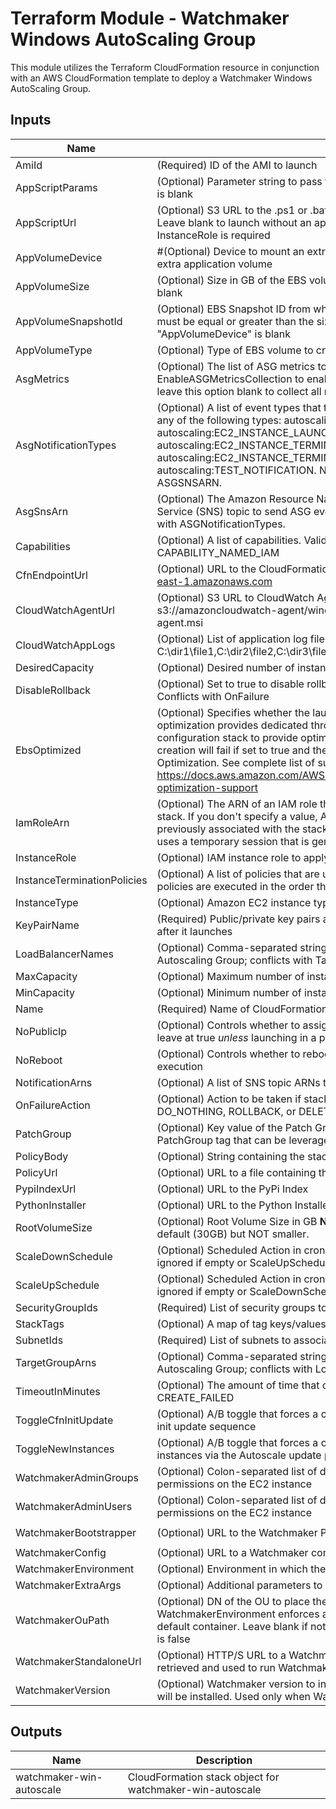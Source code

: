 # Terraform Module - Watchmaker Windows AutoScaling Group

This module utilizes the Terraform CloudFormation resource in conjunction
with an AWS CloudFormation template to deploy a Watchmaker Windows AutoScaling Group.

## Inputs

| Name | Description | Type | Default | Required |
|------|-------------|:----:|:-----:|:-----:|
| AmiId | (Required) ID of the AMI to launch | string | n/a | yes |
| AppScriptParams | (Optional) Parameter string to pass to the application script. Ignored if AppScriptUrl is blank | string | `""` | no |
| AppScriptUrl | (Optional) S3 URL to the .ps1 or .bat application script in an S3 bucket (s3://). Leave blank to launch without an application script. If specified, an appropriate InstanceRole is required | string | `"null"` | no |
| AppVolumeDevice | #(Optional) Device to mount an extra EBS volume. Leave blank to launch without an extra application volume | string | `"null"` | no |
| AppVolumeSize | (Optional) Size in GB of the EBS volume to create. Ignored if AppVolumeDevice is blank | string | `"1"` | no |
| AppVolumeSnapshotId | (Optional) EBS Snapshot ID from which to create the AppVolume. "AppVolumeSize" must be equal or greater than the size of the snapshot. Ignored if "AppVolumeDevice" is blank | string | `"null"` | no |
| AppVolumeType | (Optional) Type of EBS volume to create. Ignored if AppVolumeDevice is blank | string | `"gp2"` | no |
| AsgMetrics | (Optional) The list of ASG metrics to collect. Must define EnableASGMetricsCollection to enable. Define MetricsCollectionGranularity and leave this option blank to collect all metrics | list(string) | `<list>` | no |
| AsgNotificationTypes | (Optional) A list of event types that trigger a notification. Event types can include any of the following types: autoscaling:EC2_INSTANCE_LAUNCH, autoscaling:EC2_INSTANCE_LAUNCH_ERROR, autoscaling:EC2_INSTANCE_TERMINATE, autoscaling:EC2_INSTANCE_TERMINATE_ERROR, and autoscaling:TEST_NOTIFICATION. NOTE: Must be defined in conjunction with ASGSNSARN. | list(string) | `<list>` | no |
| AsgSnsArn | (Optional) The Amazon Resource Name (ARN) of the Amazon Simple Notification Service (SNS) topic to send ASG events to. NOTE: Must be defined in conjunction with ASGNotificationTypes. | string | `"null"` | no |
| Capabilities | (Optional) A list of capabilities. Valid values: CAPABILITY_IAM or CAPABILITY_NAMED_IAM | list(string) | `<list>` | no |
| CfnEndpointUrl | (Optional) URL to the CloudFormation Endpoint. e.g. https://cloudformation.us-east-1.amazonaws.com | string | `"https://cloudformation.us-east-1.amazonaws.com"` | no |
| CloudWatchAgentUrl | (Optional) S3 URL to CloudWatch Agent installer. Example: s3://amazoncloudwatch-agent/windows/amd64/latest/amazon-cloudwatch-agent.msi | string | `"null"` | no |
| CloudWatchAppLogs | (Optional) List of application log file paths to send to CloudWatch. Example: C:\dir1\file1,C:\dir2\file2,C:\dir3\file3 | list(string) | `<list>` | no |
| DesiredCapacity | (Optional) Desired number of instances in the Autoscaling Group | string | `"1"` | no |
| DisableRollback | (Optional) Set to true to disable rollback of the stack if stack creation failed. Conflicts with OnFailure | string | `"false"` | no |
| EbsOptimized | (Optional) Specifies whether the launch configuration is optimized for EBS I/O. This optimization provides dedicated throughput to Amazon EBS and an optimized configuration stack to provide optimal EBS I/O performance. Warning: Stack creation will fail if set to true and the instance type does not support EBS Optimization. See complete list of supported instances here: https://docs.aws.amazon.com/AWSEC2/latest/UserGuide/EBSOptimized.html#ebs-optimization-support | bool | `"false"` | no |
| IamRoleArn | (Optional) The ARN of an IAM role that AWS CloudFormation assumes to create the stack. If you don't specify a value, AWS CloudFormation uses the role that was previously associated with the stack. If no role is available, AWS CloudFormation uses a temporary session that is generated from your user credentials | string | `"null"` | no |
| InstanceRole | (Optional) IAM instance role to apply to the instance | string | `"null"` | no |
| InstanceTerminationPolicies | (Optional) A list of policies that are used to select the instances to terminate. The policies are executed in the order that you list them. | list(string) | `<list>` | no |
| InstanceType | (Optional) Amazon EC2 instance type | string | `"t2.micro"` | no |
| KeyPairName | (Required) Public/private key pairs allow you to securely connect to your instance after it launches | string | n/a | yes |
| LoadBalancerNames | (Optional) Comma-separated string of Classic ELB Names to associate with the Autoscaling Group; conflicts with TargetGroupArns | string | `"null"` | no |
| MaxCapacity | (Optional) Maximum number of instances in the Autoscaling Group | string | `"2"` | no |
| MinCapacity | (Optional) Minimum number of instances in the Autoscaling Group | string | `"1"` | no |
| Name | (Required) Name of CloudFormation Stack | string | n/a | yes |
| NoPublicIp | (Optional) Controls whether to assign the instance a public IP. Recommended to leave at true _unless_ launching in a public subnet | bool | `"true"` | no |
| NoReboot | (Optional) Controls whether to reboot the instance as the last step of cfn-init execution | bool | `"false"` | no |
| NotificationArns | (Optional) A list of SNS topic ARNs to publish stack related events | list(string) | `<list>` | no |
| OnFailureAction | (Optional) Action to be taken if stack creation fails. This must be one of: DO_NOTHING, ROLLBACK, or DELETE. Conflicts with DisableRollback | string | `"DO_NOTHING"` | no |
| PatchGroup | (Optional) Key value of the Patch Group tag. Controls whether to create a PatchGroup tag that can be leveraged via SSM to auto-update instances. | string | `"null"` | no |
| PolicyBody | (Optional) String containing the stack policy body. Conflicts with PolicyUrl | string | `"null"` | no |
| PolicyUrl | (Optional) URL to a file containing the stack policy. Conflicts with PolicyBody | string | `"null"` | no |
| PypiIndexUrl | (Optional) URL to the PyPi Index | string | `"https://pypi.org/simple"` | no |
| PythonInstaller | (Optional) URL to the Python Installer Executable | string | `"https://www.python.org/ftp/python/3.6.4/python-3.6.4-amd64.exe"` | no |
| RootVolumeSize | (Optional) Root Volume Size in GB **NOTE** This value can be set larger than the default (30GB) but NOT smaller. | string | `"30"` | no |
| ScaleDownSchedule | (Optional) Scheduled Action in cron-format (UTC) to scale down to MinCapacity; ignored if empty or ScaleUpSchedule is unset (E.g. "0 0 * * *") | string | `"null"` | no |
| ScaleUpSchedule | (Optional) Scheduled Action in cron-format (UTC) to scale up to MaxCapacity; ignored if empty or ScaleDownSchedule is unset (E.g. "0 10 * * Mon-Fri") | string | `"null"` | no |
| SecurityGroupIds | (Required) List of security groups to apply to the instance | string | n/a | yes |
| StackTags | (Optional) A map of tag keys/values to associate with this stack | map(string) | `<map>` | no |
| SubnetIds | (Required) List of subnets to associate to the Autoscaling Group | string | n/a | yes |
| TargetGroupArns | (Optional) Comma-separated string of Target Group ARNs to associate with the Autoscaling Group; conflicts with LoadBalancerNames | string | `"null"` | no |
| TimeoutInMinutes | (Optional) The amount of time that can pass before the stack status becomes CREATE_FAILED | string | `"30"` | no |
| ToggleCfnInitUpdate | (Optional) A/B toggle that forces a change to instance metadata, triggering the cfn-init update sequence | string | `"A"` | no |
| ToggleNewInstances | (Optional) A/B toggle that forces a change to instance userdata, triggering new instances via the Autoscale update policy | string | `"A"` | no |
| WatchmakerAdminGroups | (Optional) Colon-separated list of domain groups that should have admin permissions on the EC2 instance | string | `"null"` | no |
| WatchmakerAdminUsers | (Optional) Colon-separated list of domain users that should have admin permissions on the EC2 instance | string | `"null"` | no |
| WatchmakerBootstrapper | (Optional) URL to the Watchmaker PowerShell bootstrapper for Windows | string | `"https://raw.githubusercontent.com/plus3it/watchmaker/master/docs/files/bootstrap/watchmaker-bootstrap.ps1"` | no |
| WatchmakerConfig | (Optional) URL to a Watchmaker config file | string | `"null"` | no |
| WatchmakerEnvironment | (Optional) Environment in which the instance is being deployed | string | `"null"` | no |
| WatchmakerExtraArgs | (Optional) Additional parameters to be passed to the Watchmaker CLI | string | `"null"` | no |
| WatchmakerOuPath | (Optional) DN of the OU to place the instance when joining a domain. If blank and WatchmakerEnvironment enforces a domain join, the instance will be placed in a default container. Leave blank if not joining a domain, or if WatchmakerEnvironment is false | string | `"null"` | no |
| WatchmakerStandaloneUrl | (Optional) HTTP/S URL to a Watchmaker standalone executable. The file will be retrieved and used to run Watchmaker, instead of installing Watchmaker from PyPi | string | `"null"` | no |
| WatchmakerVersion | (Optional) Watchmaker version to install. When blank (the default) the latest version will be installed. Used only when Watchmaker is installed from PyPi | string | `"null"` | no |

## Outputs

| Name | Description |
|------|-------------|
| watchmaker-win-autoscale | CloudFormation stack object for watchmaker-win-autoscale |

